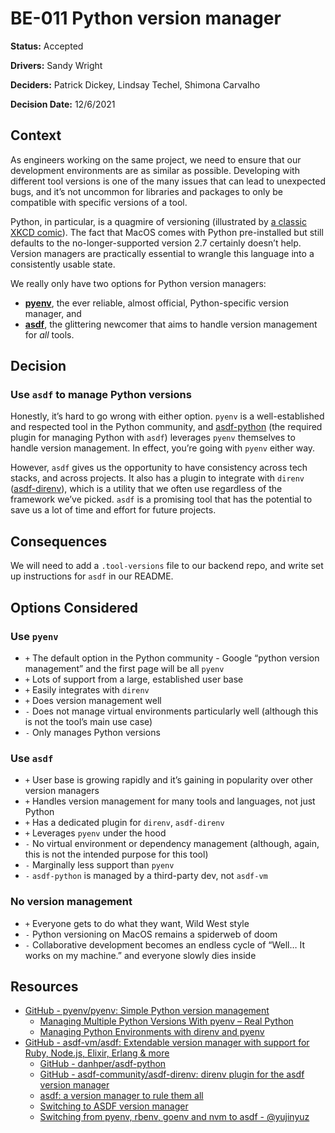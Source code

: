 # BE-011 Python version manager

**Status:** Accepted

**Drivers:** Sandy Wright

**Deciders:** Patrick Dickey, Lindsay Techel, Shimona Carvalho

**Decision Date:** 12/6/2021

## Context

As engineers working on the same project, we need to ensure that our development environments are as similar as possible. Developing with different tool versions is one of the many issues that can lead to unexpected bugs, and it’s not uncommon for libraries and packages to only be compatible with specific versions of a tool.

Python, in particular, is a quagmire of versioning (illustrated by [a classic XKCD comic](https://xkcd.com/1987/)). The fact that MacOS comes with Python pre-installed but still defaults to the no-longer-supported version 2.7 certainly doesn’t help. Version managers are practically essential to wrangle this language into a consistently usable state.

We really only have two options for Python version managers:

- [**pyenv**](https://github.com/pyenv/pyenv), the ever reliable, almost official, Python-specific version manager, and
- [**asdf**](https://asdf-vm.com/), the glittering newcomer that aims to handle version management for _all_ tools.

## Decision

### Use `asdf` to manage Python versions

Honestly, it’s hard to go wrong with either option. `pyenv` is a well-established and respected tool in the Python community, and [asdf-python](https://github.com/danhper/asdf-python) (the required plugin for managing Python with `asdf`) leverages `pyenv` themselves to handle version management. In effect, you’re going with `pyenv` either way.

However, `asdf` gives us the opportunity to have consistency across tech stacks, and across projects. It also has a plugin to integrate with `direnv` ([asdf-direnv](https://github.com/asdf-community/asdf-direnv)), which is a utility that we often use regardless of the framework we’ve picked. `asdf` is a promising tool that has the potential to save us a lot of time and effort for future projects.

## Consequences

We will need to add a `.tool-versions` file to our backend repo, and write set up instructions for `asdf` in our README.

## Options Considered

### Use `pyenv`

- `+` The default option in the Python community - Google “python version management” and the first page will be all `pyenv`
- `+` Lots of support from a large, established user base
- `+` Easily integrates with `direnv`
- `+` Does version management well
- `-` Does not manage virtual environments particularly well (although this is not the tool’s main use case)
- `-` Only manages Python versions

### Use `asdf`

- `+` User base is growing rapidly and it’s gaining in popularity over other version managers
- `+` Handles version management for many tools and languages, not just Python
- `+` Has a dedicated plugin for `direnv`, `asdf-direnv`
- `+` Leverages `pyenv` under the hood
- `-` No virtual environment or dependency management (although, again, this is not the intended purpose for this tool)
- `-` Marginally less support than `pyenv`
- `-` `asdf-python` is managed by a third-party dev, not `asdf-vm`

### No version management

- `+` Everyone gets to do what they want, Wild West style
- `-` Python versioning on MacOS remains a spiderweb of doom
- `-` Collaborative development becomes an endless cycle of “Well… It works on my machine.” and everyone slowly dies inside

## Resources

- [GitHub - pyenv/pyenv: Simple Python version management](https://github.com/pyenv/pyenv)
  - [Managing Multiple Python Versions With pyenv – Real Python](https://realpython.com/intro-to-pyenv/)
  - [Managing Python Environments with direnv and pyenv](https://stackabuse.com/managing-python-environments-with-direnv-and-pyenv/)
- [GitHub - asdf-vm/asdf: Extendable version manager with support for Ruby, Node.js, Elixir, Erlang & more](https://github.com/asdf-vm/asdf)
  - [GitHub - danhper/asdf-python](https://github.com/danhper/asdf-python)
  - [GitHub - asdf-community/asdf-direnv: direnv plugin for the asdf version manager](https://github.com/asdf-community/asdf-direnv)
  - [asdf: a version manager to rule them all](https://www.codegram.com/blog/asdf-version-manager-to-rule-them-all/)
  - [Switching to ASDF version manager](https://sidneyliebrand.io/blog/switching-to-asdf-version-manager)
  - [Switching from pyenv, rbenv, goenv and nvm to asdf - @yujinyuz](https://jinyuz.dev/posts/tips-and-tricks/Switching-from-pyenv,-rbenv,-goenv-and-nvm-to-asdf)
